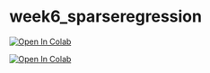 # week6_sparseregression

[![Open In Colab](https://colab.research.google.com/assets/colab-badge.svg)](https://colab.research.google.com/github/BIOL359A-FoundationsOfQBio-Spr22/week6_sparseregression/blob/master/lecture.ipynb)

[![Open In Colab](https://colab.research.google.com/assets/colab-badge.svg)](https://colab.research.google.com/github/BIOL359A-FoundationsOfQBio-Spr22/week6_sparseregression/blob/master/cw.ipynb)
